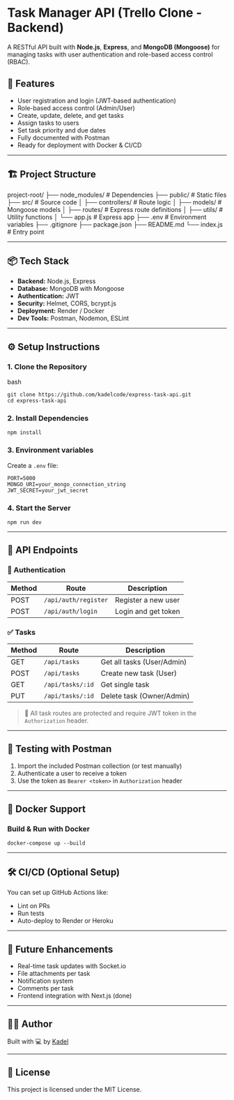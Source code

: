 # Task Manager API (Trello Clone - Backend)

A RESTful API built with **Node.js**, **Express**, and **MongoDB (Mongoose)** for managing tasks with user authentication and role-based access control (RBAC).

## 🚀 Features

- User registration and login (JWT-based authentication)
- Role-based access control (Admin/User)
- Create, update, delete, and get tasks
- Assign tasks to users
- Set task priority and due dates
- Fully documented with Postman
- Ready for deployment with Docker & CI/CD

---

## 🏗️ Project Structure
project-root/ ├── node_modules/ # Dependencies ├── public/ # Static files ├── src/ # Source code │ ├── controllers/ # Route logic │ ├── models/ # Mongoose models │ ├── routes/ # Express route definitions │ ├── utils/ # Utility functions │ └── app.js # Express app ├── .env # Environment variables ├── .gitignore ├── package.json ├── README.md └── index.js # Entry point

---

## 📦 Tech Stack

- **Backend:** Node.js, Express
- **Database:** MongoDB with Mongoose
- **Authentication:** JWT
- **Security:** Helmet, CORS, bcrypt.js
- **Deployment:** Render / Docker
- **Dev Tools:** Postman, Nodemon, ESLint

---

## ⚙️ Setup Instructions

### 1. Clone the Repository
bash
```
git clone https://github.com/kadelcode/express-task-api.git
cd express-task-api
```

### 2. Install Dependencies
```
npm install
```

### 3. Environment variables
Create a ```.env``` file:
```
PORT=5000
MONGO_URI=your_mongo_connection_string
JWT_SECRET=your_jwt_secret
```

### 4. Start the Server
```
npm run dev
```

---

## 📮 API Endpoints

### 🔐 Authentication
| Method | Route | Description |
| ------ | ----- | ----------- |
| POST   | ```/api/auth/register``` | Register a new user |
| POST   | ```/api/auth/login```    | Login and get token |

### ✅ Tasks
| Method | Route | Description |
| ------ | ----- | ----------- |
| GET    | ```/api/tasks```     | Get all tasks (User/Admin) |
| POST   | ```/api/tasks```     | Create new task (User)     |
| GET    | ```/api/tasks/:id``` | Get single task            |
| PUT    | ```/api/tasks/:id``` | Delete task (Owner/Admin)   |

> 🔐 All task routes are protected and require JWT token in the ```Authorization``` header.

---

## 🧪 Testing with Postman
1. Import the included Postman collection (or test manually)
2. Authenticate a user to receive a token
3. Use the token as ```Bearer <token>``` in ```Authorization``` header

---

## 🐳 Docker Support
### Build & Run with Docker
```
docker-compose up --build
```

---

## 🛠️ CI/CD (Optional Setup)
You can set up GitHub Actions like:
- Lint on PRs
- Run tests
- Auto-deploy to Render or Heroku

---

## 📌 Future Enhancements

- Real-time task updates with Socket.io
- File attachments per task
- Notification system
- Comments per task
- Frontend integration with Next.js (done)

---

## 🧑‍💻 Author
Built with 💻 by [Kadel](https://github.com/kadelcode)

---

## 📄 License
This project is licensed under the MIT License.
